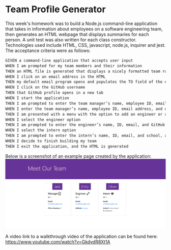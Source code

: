 # Team Profile Generator

This week's homework was to build a Node.js command-line application that takes in information about employees on a software engineering team, then generates an HTML webpage that displays summaries for each person. A unit test was also written for each class constructor.
Technologies used include HTML, CSS, javascript, node.js, inquirer and jest.
The acceptance criteria were as follows:

```md
GIVEN a command-line application that accepts user input
WHEN I am prompted for my team members and their information
THEN an HTML file is generated that displays a nicely formatted team roster based on user input
WHEN I click on an email address in the HTML
THEN my default email program opens and populates the TO field of the email with the address
WHEN I click on the GitHub username
THEN that GitHub profile opens in a new tab
WHEN I start the application
THEN I am prompted to enter the team manager’s name, employee ID, email address, and office number
WHEN I enter the team manager’s name, employee ID, email address, and office number
THEN I am presented with a menu with the option to add an engineer or an intern or to finish building my team
WHEN I select the engineer option
THEN I am prompted to enter the engineer’s name, ID, email, and GitHub username, and I am taken back to the menu
WHEN I select the intern option
THEN I am prompted to enter the intern’s name, ID, email, and school, and I am taken back to the menu
WHEN I decide to finish building my team
THEN I exit the application, and the HTML is generated
```

Below is a screenshot of an example page created by the application:
![screenshot of example page](./src/screenshot.png)

A video link to a walkthrough video of the application can be found here: https://www.youtube.com/watch?v=GkdydR8Xt1A

